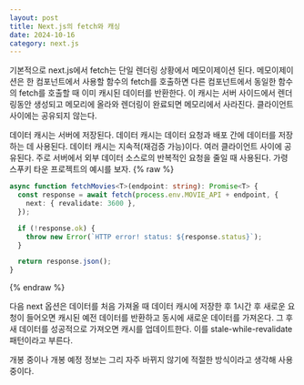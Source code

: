 ```yaml
---
layout: post
title: Next.js의 fetch와 캐싱
date: 2024-10-16
category: next.js
---
```


기본적으로 next.js에서 fetch는 단일 렌더링 상황에서 메모이제이션 된다. 메모이제이션은 한 컴포넌트에서 사용할 함수의 fetch를 호출하면 다른 컴포넌트에서 동일한 함수의 fetch를 호출할 때 이미 캐시된 데이터를 반환한다. 이 캐시는 서버 사이드에서 렌더링동안 생성되고 메모리에 올라와 렌더링이 완료되면 메모리에서 사라진다. 클라이언트 사이에는 공유되지 않는다.

데이터 캐시는 서버에 저장된다. 데이터 캐시는 데이터 요청과 배포 간에 데이터를 저장하는 데 사용된다. 데이터 캐시는 지속적(재검증 가능)이다. 여러 클라이언트 사이에 공유된다. 주로 서버에서 외부 데이터 소스로의 반복적인 요청을 줄일 때 사용된다. 가령 스푸키 타운 프로젝트의 예시를 보자.
{% raw %}

```typescript
async function fetchMovies<T>(endpoint: string): Promise<T> {
  const response = await fetch(process.env.MOVIE_API + endpoint, {
    next: { revalidate: 3600 },
  });

  if (!response.ok) {
    throw new Error(`HTTP error! status: ${response.status}`);
  }

  return response.json();
}

```
{% endraw %}

다음 next 옵션은 데이터를 처음 가져올 때 데이터 캐시에 저장한 후 1시간 후 새로운 요청이 들어오면 캐시된 예전 데이터를 반환하고 동시에 새로운 데이터를 가져온다. 그 후 새 데이터를 성공적으로 가져오면 캐시를 업데이트한다. 이를 stale-while-revalidate 패턴이라고 부른다.

개봉 중이나 개봉 예정 정보는 그리 자주 바뀌지 않기에 적절한 방식이라고 생각해 사용중이다.
